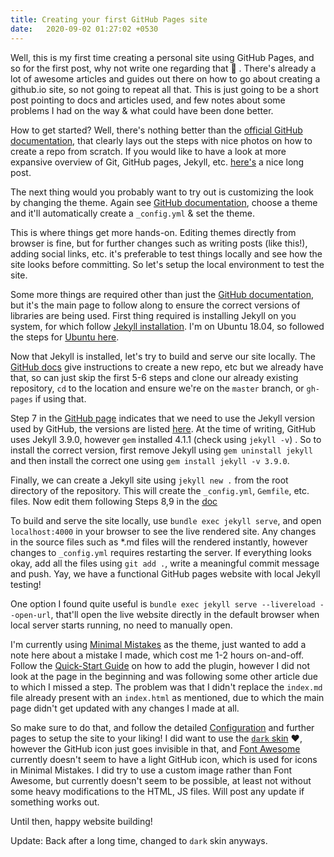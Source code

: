 ```yaml
---
title: Creating your first GitHub Pages site
date:   2020-09-02 01:27:02 +0530
---
```


Well, this is my first time creating a personal site using GitHub Pages, and so for the first post, why not write one regarding that :slightly_smiling_face: . There's already a lot of awesome articles and guides out there on how to go about creating a github.io site, so not going to repeat all that.
This is just going to be a short post pointing to docs and articles used, and few notes about some problems I had on the way & what could have been done better.

How to get started? Well, there's nothing better than the [official GitHub documentation](https://docs.github.com/en/github/working-with-github-pages/creating-a-github-pages-site), that clearly lays out the steps with nice photos on how to create a repo from scratch. If you would like to have a look at more expansive overview of Git, GitHub pages, Jekyll, etc. [here's](http://jmcglone.com/guides/github-pages/) a nice long post.

The next thing would you probably want to try out is customizing the look by changing the theme. Again see [GitHub documentation](https://docs.github.com/en/github/working-with-github-pages/adding-a-theme-to-your-github-pages-site-with-the-theme-chooser), choose a theme and it'll automatically create a `_config.yml` & set the theme.

This is where things get more hands-on. Editing themes directly from browser is fine, but for further changes such as writing posts (like this!), adding social links, etc. it's preferable to test things locally and see how the site looks before committing. So let's setup the local environment to test the site.

Some more things are required other than just the [GitHub documentation](https://docs.github.com/en/github/working-with-github-pages/setting-up-a-github-pages-site-with-jekyll), but it's the main page to follow along to ensure the correct versions of libraries are being used. First thing required is installing Jekyll on you system, for which follow [Jekyll installation](https://jekyllrb.com/docs/installation/). I'm on Ubuntu 18.04, so followed the steps for [Ubuntu here](https://jekyllrb.com/docs/installation/ubuntu/).

Now that Jekyll is installed, let's try to build and serve our site locally. The [GitHub docs](https://docs.github.com/en/github/working-with-github-pages/creating-a-github-pages-site-with-jekyll) give instructions to create a new repo, etc but we already have that, so can just skip the first 5-6 steps and clone our already existing repository, `cd` to the location and ensure we're on the `master` branch, or `gh-pages` if using that.

Step 7 in the [GitHub page](https://docs.github.com/en/github/working-with-github-pages/creating-a-github-pages-site-with-jekyll) indicates that we need to use the Jekyll version used by GitHub, the versions are listed [here](https://pages.github.com/versions/). At the time of writing, GitHub uses Jekyll 3.9.0, however `gem` installed 4.1.1 (check using `jekyll -v`) . So to install the correct version, first remove Jekyll using `gem uninstall jekyll` and then install the correct one using `gem install jekyll -v 3.9.0`.

Finally, we can create a Jekyll site using `jekyll new .` from the root directory of the repository. This will create the `_config.yml`, `Gemfile`, etc. files. Now edit them following Steps 8,9 in the [doc](https://docs.github.com/en/github/working-with-github-pages/creating-a-github-pages-site-with-jekyll)

To build and serve the site locally, use `bundle exec jekyll serve`, and open `localhost:4000` in your browser to see the live rendered site. Any changes in the source files such as *.md files will the rendered instantly, however changes to `_config.yml` requires restarting the server. If everything looks okay, add all the files using `git add .`, write a meaningful commit message and push. Yay, we have a functional GitHub pages website with local Jekyll testing!

One option I found quite useful is `bundle exec jekyll serve --livereload --open-url`, that'll open the live website directly in the default browser when local server starts running, no need to manually open.

I'm currently using [Minimal Mistakes](https://mmistakes.github.io/minimal-mistakes/) as the theme, just wanted to add a note here about a mistake I made, which cost me 1-2 hours on-and-off. Follow the [Quick-Start Guide](https://mmistakes.github.io/minimal-mistakes/docs/quick-start-guide/) on how to add the plugin, however I did not look at the page in the beginning and was following some other article due to which I missed a step. The problem was that I didn't replace the `index.md` file already present with an `index.html` as mentioned, due to which the main page didn't get updated with any changes I made at all.

So make sure to do that, and follow the detailed [Configuration](https://mmistakes.github.io/minimal-mistakes/docs/configuration/) and further pages to setup the site to your liking! I did want to use the [`dark` skin](https://mmistakes.github.io/minimal-mistakes/docs/configuration/#dark-skin-dark) :heart:, however the GitHub icon just goes invisible in that, and [Font Awesome](https://fontawesome.com) currently doesn't seem to have a light GitHub icon, which is used for icons in Minimal Mistakes. I did try to use a custom image rather than Font Awesome, but currently doesn't seem to be possible, at least not without some heavy modifications to the HTML, JS files. Will post any update if something works out.

Until then, happy website building!

Update: Back after a long time, changed to `dark` skin anyways.
